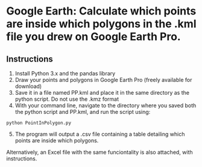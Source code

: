 # Google Earth: Calculate which points are inside which polygons in the .kml file you drew on Google Earth Pro.

## Instructions

1. Install Python 3.x and the pandas library
2. Draw your points and polygons in Google Earth Pro (freely available for download)
3. Save it in a file named PP.kml and place it in the same directory as the python script. Do not use the .kmz format
4. With your command line, navigate to the directory where you saved both the python script and PP.kml, and run the script using:
```
python PointInPolygon.py
```
5. The program will output a .csv file containing a table detailing which points are inside which polygons.

Alternatively, an Excel file with the same funciontality is also attached, with instructions.

